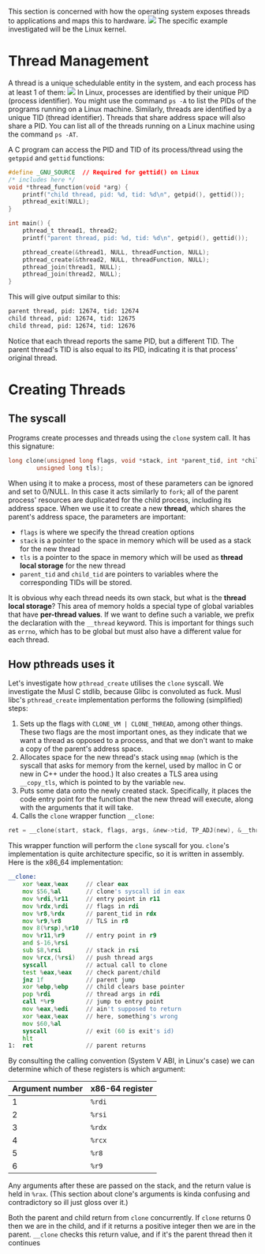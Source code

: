 This section is concerned with how the operating system exposes threads to applications and maps this to hardware.
![](Pasted%20image%2020240305133640.png)
The specific example investigated will be the Linux kernel.
# Thread Management
A thread is a unique schedulable entity in the system, and each process has at least 1 of them:
![](Pasted%20image%2020240305133742.png)
In Linux, processes are identified by their unique PID (process identifier). You might use the command `ps -A` to list the PIDs of the programs running on a Linux machine. Similarly, threads are identified by a unique TID (thread identifier). Threads that share address space will also share a PID. You can list all of the threads running on a Linux machine using the command `ps -AT`. 

A C program can access the PID and TID of its process/thread using the `getppid` and `gettid` functions:
```c
#define _GNU_SOURCE  // Required for gettid() on Linux
/* includes here */
void *thread_function(void *arg) {
    printf("child thread, pid: %d, tid: %d\n", getpid(), gettid());
    pthread_exit(NULL);
}

int main() {
    pthread_t thread1, thread2;
    printf("parent thread, pid: %d, tid: %d\n", getpid(), gettid());

    pthread_create(&thread1, NULL, threadFunction, NULL);
    pthread_create(&thread2, NULL, threadFunction, NULL);
    pthread_join(thread1, NULL);
    pthread_join(thread2, NULL);
}
```
This will give output similar to this:
```bash
parent thread, pid: 12674, tid: 12674
child thread, pid: 12674, tid: 12675
child thread, pid: 12674, tid: 12676
```
Notice that each thread reports the same PID, but a different TID. The parent thread's TID is also equal to its PID, indicating it is that process' original thread.

# Creating Threads
## The syscall
Programs create processes and threads using the `clone` system call. It has this signature:
```c
long clone(unsigned long flags, void *stack, int *parent_tid, int *child_tid,
        unsigned long tls);
```
When using it to make a process, most of these parameters can be ignored and set to 0/NULL. In this case it acts similarly to `fork`; all of the parent process' resources are duplicated for the child process, including its address space.
When we use it to create a new **thread**, which shares the parent's address space, the parameters are important:
- `flags` is where we specify the thread creation options
- `stack` is a pointer to the space in memory which will be used as a stack for the new thread
- `tls` is a pointer to the space in memory which will be used as **thread local storage** for the new thread
- `parent_tid` and `child_tid` are pointers to variables where the corresponding TIDs will be stored.

It is obvious why each thread needs its own stack, but what is the **thread local storage**? This area of memory holds a special type of global variables that have **per-thread values**. If we want to define such a variable, we prefix the declaration with the `__thread` keyword. This is important for things such as `errno`, which has to be global but must also have a different value for each thread.

## How pthreads uses it
Let's investigate how `pthread_create` utilises the `clone` syscall. We investigate the Musl C stdlib, because Glibc is convoluted as fuck.
Musl libc's `pthread_create` implementation performs the following (simplified) steps:
1. Sets up the flags with `CLONE_VM | CLONE_THREAD`, among other things. These two flags are the most important ones, as they indicate that we want a thread as opposed to a process, and that we don't want to make a copy of the parent's address space.
2. Allocates space for the new thread's stack using `mmap` (which is the syscall that asks for memory from the kernel, used by malloc in C or new in C++ under the hood.) It also creates a TLS area using `__copy_tls`, which is pointed to by the variable `new`.
3. Puts some data onto the newly created stack. Specifically, it places the code entry point for the function that the new thread will execute, along with the arguments that it will take.
4. Calls the `clone` wrapper function `__clone`:
```c
ret = __clone(start, stack, flags, args, &new->tid, TP_ADJ(new), &__thread_list_lock);
```
This wrapper function will perform the `clone` syscall for you. `clone`'s implementation is quite architecture specific, so it is written in assembly. Here is the x86_64 implementation:
```asm
__clone:
	xor %eax,%eax     // clear eax
	mov $56,%al       // clone's syscall id in eax
	mov %rdi,%r11     // entry point in r11
	mov %rdx,%rdi     // flags in rdi
	mov %r8,%rdx      // parent_tid in rdx
	mov %r9,%r8       // TLS in r8
	mov 8(%rsp),%r10
	mov %r11,%r9      // entry point in r9
	and $-16,%rsi
	sub $8,%rsi       // stack in rsi
	mov %rcx,(%rsi)   // push thread args
	syscall           // actual call to clone
	test %eax,%eax    // check parent/child
	jnz 1f            // parent jump
	xor %ebp,%ebp     // child clears base pointer
	pop %rdi          // thread args in rdi
	call *%r9         // jump to entry point
	mov %eax,%edi     // ain't supposed to return
	xor %eax,%eax     // here, something's wrong
	mov $60,%al
	syscall           // exit (60 is exit's id)
	hlt
1:  ret               // parent returns
```
By consulting the calling convention (System V ABI, in Linux's case) we can determine which of these registers is which argument:

| Argument number | x86-64 register |
| --------------- | --------------- |
| 1               | `%rdi`          |
| 2               | `%rsi`          |
| 3               | `%rdx`          |
| 4               | `%rcx`          |
| 5               | `%r8`           |
| 6               | `%r9`           |
Any arguments after these are passed on the stack, and the return value is held in `%rax`.
(This section about clone's arguments is kinda confusing and contradictory so ill just gloss over it.)

Both the parent and child return from `clone` concurrently. If `clone` returns 0 then we are in the child, and if it returns a positive integer then we are in the parent. `__clone` checks this return value, and if it's the parent thread then it continues